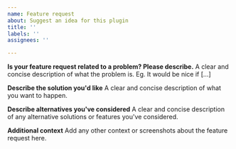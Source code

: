 ```yaml
---
name: Feature request
about: Suggest an idea for this plugin
title: ''
labels: ''
assignees: ''

---
```


**Is your feature request related to a problem? Please describe.**
A clear and concise description of what the problem is. Eg. It would be nice if [...]

**Describe the solution you'd like**
A clear and concise description of what you want to happen.

**Describe alternatives you've considered**
A clear and concise description of any alternative solutions or features you've considered.

**Additional context**
Add any other context or screenshots about the feature request here.
